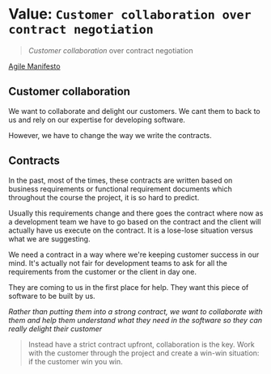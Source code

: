 # Value: `Customer collaboration over contract negotiation`

> *Customer collaboration* over contract negotiation

[Agile Manifesto](https://agilemanifesto.org)

## Customer collaboration

We want to collaborate and delight our customers. We cant them to back
to us and rely on our expertise for developing software.

However, we have to change the way we write the contracts.

## Contracts

In the past, most of the times, these contracts are written based on
business requirements or functional requirement documents which
throughout the course the project, it is so hard to predict.

Usually this requirements change and there goes the contract where now
as a development team we have to go based on the contract and the client
will actually have us execute on the contract. It is a lose-lose
situation versus what we are suggesting.

We need a contract in a way where we're keeping customer success in our
mind. It's actually not fair for development teams to ask for all the
requirements from the customer or the client in day one.

They are coming to us in the first place for help. They want this piece
of software to be built by us.

*Rather than putting them into a strong contract, we want to collaborate
with them and help them understand what they need in the software so
they can really delight their customer*

> Instead have a strict contract upfront, collaboration is the key.
> Work with the customer through the project and create a win-win
> situation: if the customer win you win.
